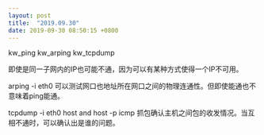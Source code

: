 ```yaml
---
layout: post
title:  "2019.09.30"
date: 2019-09-30 08:50:15 +0800   
---
```


kw_ping
kw_arping
kw_tcpdump

即使是同一子网内的IP也可能不通，因为可以有某种方式使得一个IP不可用。

arping -i eth0 <IP>
可以测试网口也地址所在网口之间的物理连通性。但即使能通也不意味着ping能通。

tcpdump -i eth0 host <host1> and host <host2> -p icmp
抓包确认主机之间包的收发情况。当互相不通时，可以确认出是谁的问题。
